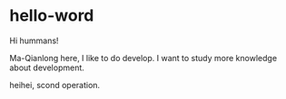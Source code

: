 # hello-word

Hi hummans!

Ma-Qianlong here, I like to do develop.
I want to study more knowledge about development.

heihei, scond operation.
